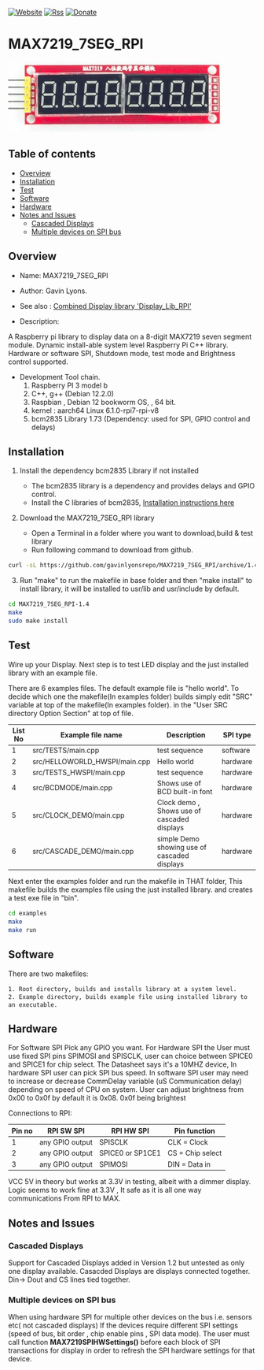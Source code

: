 [![Website](https://img.shields.io/badge/Website-Link-blue.svg)](https://gavinlyonsrepo.github.io/)  [![Rss](https://img.shields.io/badge/Subscribe-RSS-yellow.svg)](https://gavinlyonsrepo.github.io//feed.xml)  [![Donate](https://img.shields.io/badge/Donate-PayPal-green.svg)](https://www.paypal.com/paypalme/whitelight976)


# MAX7219_7SEG_RPI

![ max ](https://github.com/gavinlyonsrepo/MAX7219_7SEG_RPI/blob/main/extra/image/max.jpg)

## Table of contents

  * [Overview](#overview)
  * [Installation](#installation)
  * [Test](#test)
  * [Software](#software)
  * [Hardware](#hardware)
  * [Notes and Issues](#notes-and-issues)
	* [Cascaded Displays](#cascaded-displays)
	* [Multiple devices on SPI bus](#multiple-devices-on-spi-bus)


## Overview

* Name: MAX7219_7SEG_RPI
* Author: Gavin Lyons.
* See also : [Combined Display library 'Display_Lib_RPI'](https://github.com/gavinlyonsrepo/Display_Lib_RPI)

* Description:

A Raspberry pi library to display data on a 8-digit MAX7219 seven segment module.
Dynamic install-able system level Raspberry Pi C++ library.
Hardware or software SPI, Shutdown mode, test mode and Brightness control supported.

* Development Tool chain.
	1. Raspberry PI 3 model b
	2. C++, g++ (Debian 12.2.0) 
	3. Raspbian , Debian 12 bookworm OS, , 64 bit.
	4. kernel : aarch64 Linux 6.1.0-rpi7-rpi-v8
	5. bcm2835 Library 1.73 (Dependency: used for SPI, GPIO control and delays)

## Installation

1. Install the dependency bcm2835 Library if not installed
	* The bcm2835 library is a dependency and provides delays and GPIO control.
	* Install the C libraries of bcm2835, [Installation instructions here](http://www.airspayce.com/mikem/bcm2835/)

2. Download the MAX7219_7SEG_RPI library
	* Open a Terminal in a folder where you want to download,build & test library
	* Run following command to download from github.

```sh
curl -sL https://github.com/gavinlyonsrepo/MAX7219_7SEG_RPI/archive/1.4.tar.gz | tar xz
```

3. Run "make" to run the makefile in base folder and then  "make install" to install library, it will be
    installed to usr/lib and usr/include by default.

```sh
cd MAX7219_7SEG_RPI-1.4
make
sudo make install
```

## Test

Wire up your Display.
Next step is to test LED display and the just installed library with an example file.

There are 6 examples files. The default example file is  "hello world".
To decide which one the makefile(In examples folder) builds simply edit "SRC" variable
at top of the makefile(In examples folder). 
in the "User SRC directory Option Section" at top of file.

| List No | Example file name  | Description | SPI type |
| ------ | ------ |   ------ | ----- |
| 1 | src/TESTS/main.cpp |  test sequence  | software |
| 2 | src/HELLOWORLD_HWSPI/main.cpp | Hello world | hardware |
| 3 | src/TESTS_HWSPI/main.cpp |  test sequence  | hardware |
| 4 | src/BCDMODE/main.cpp | Shows use of BCD built-in font  | hardware |
| 5 | src/CLOCK_DEMO/main.cpp |  Clock demo , Shows use of cascaded displays | hardware |
| 6 | src/CASCADE_DEMO/main.cpp | simple Demo showing use of cascaded displays | hardware |

Next enter the examples folder and run the makefile in THAT folder,
This makefile builds the examples file using the just installed library.
and creates a test exe file in "bin".

```sh
cd examples
make
make run
```

## Software

There are two makefiles:

    1. Root directory, builds and installs library at a system level.
    2. Example directory, builds example file using installed library to an executable.

## Hardware

For Software SPI Pick any GPIO you want.
For Hardware SPI the User must use fixed SPI pins SPIMOSI and SPISCLK, user can choice between SPICE0 and SPICE1 
for chip select. The Datasheet says it's a 10MHZ device, In hardware SPI user can pick SPI bus speed.
In software SPI user may need to increase or decrease CommDelay variable (uS Communication delay) depending on speed 
of CPU on system. User can adjust brightness from 0x00 to 0x0f by default it is 0x08. 0x0f being brightest
 
Connections to RPI:

| Pin no  | RPI SW SPI | RPI HW SPI  | Pin function |
| --- | --- | --- | --- |
| 1 | any GPIO output | SPISCLK |  CLK = Clock |
| 2 | any GPIO output | SPICE0 or SP1CE1 | CS = Chip select |
| 3 | any GPIO output | SPIMOSI |  DIN = Data in |


VCC 5V in theory but works at 3.3V in testing, albeit with a dimmer display.
Logic seems to work fine at 3.3V , It safe as it is all one way communications
From RPI to MAX.


## Notes and Issues

### Cascaded Displays

Support for Cascaded Displays added in Version 1.2 but untested as only one display available.
Casacded Displays are displays connected together. Din-> Dout and CS lines tied together.

### Multiple devices on SPI bus

When using hardware SPI for multiple other devices on the bus i.e. sensors etc( not cascaded displays)
If the devices require different SPI settings (speed of bus, bit order , chip enable pins , SPI data mode).
The user must call function **MAX7219SPIHWSettings()** before each block of 
SPI transactions for display in order to refresh the SPI hardware settings for that device.
